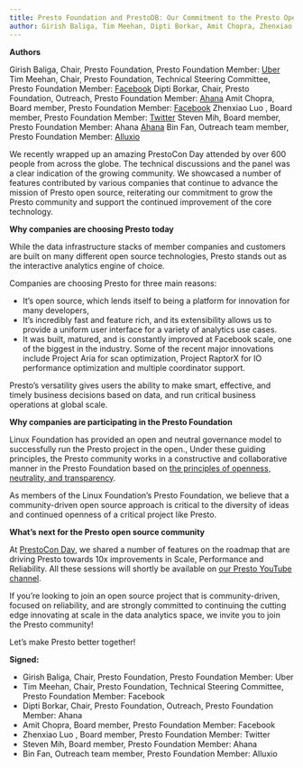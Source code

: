 ```yaml
---
title: Presto Foundation and PrestoDB: Our Commitment to the Presto Open Source Community
author: Girish Baliga, Tim Meehan, Dipti Borkar, Amit Chopra, Zhenxiao Luo, Steven Mih, Bin Fan
---
```


**Authors** 

Girish Baliga, Chair, Presto Foundation, Presto Foundation Member: [Uber](https://www.uber.com/)
Tim Meehan, Chair, Presto Foundation, Technical Steering Committee, Presto Foundation Member: [Facebook](https://www.facebook.com/) 
Dipti Borkar, Chair, Presto Foundation, Outreach, Presto Foundation Member: [Ahana](https://ahana.io/)
Amit Chopra, Board member, Presto Foundation Member: [Facebook](https://www.facebook.com/)
Zhenxiao Luo , Board member, Presto Foundation Member: [Twitter](https://twitter.com/)
Steven Mih, Board member, Presto Foundation Member: Ahana [Ahana](https://ahana.io/)
Bin Fan, Outreach team member, Presto Foundation Member: [Alluxio](https://www.alluxio.io/)


We recently wrapped up an amazing PrestoCon Day attended by over 600 people from across the globe. The technical discussions and the panel was a clear indication of the growing community. We showcased a number of features contributed by various companies that continue to advance the mission of Presto open source, reiterating our commitment to grow the Presto community and support the continued improvement of the core technology. 


<!-- truncate -->


**Why companies are choosing Presto today**


While the data infrastructure stacks of member companies and customers are built on many different  open source technologies, Presto stands out as the interactive analytics engine of choice.

Companies are choosing Presto for three main reasons:


* It’s open source, which lends itself to being a platform for innovation for many developers,
* It’s incredibly fast and feature rich, and its extensibility allows us to provide a uniform user interface for a variety of analytics use cases. 
* It was built, matured, and is constantly improved at Facebook scale, one of the biggest in the industry. Some of the recent major innovations include Project Aria for scan optimization, Project RaptorX for IO performance optimization and multiple coordinator support. 

Presto’s versatility gives users the ability to make smart, effective, and timely business decisions based on data, and run critical business operations at global scale. 

**Why companies are participating in the Presto Foundation**

Linux Foundation has provided an open and neutral governance model to successfully run the Presto project in the open., Under these guiding principles, the Presto community works in a constructive and collaborative manner in the Presto Foundation based on [the principles of openness, neutrality, and transparency](https://prestodb.io/join.html).

As members of the Linux Foundation’s Presto Foundation, we believe that a community-driven open source approach is critical to the diversity of ideas and continued openness of a critical project like Presto. 


**What’s next for the Presto open source community**

At [PrestoCon Day](https://prestodb.io/prestoconday2021.html), we shared a number of features on the roadmap that are driving Presto towards 10x improvements in Scale, Performance and Reliability. All these sessions will shortly be available on [our Presto YouTube channel](https://www.youtube.com/playlist?list=PLJVeO1NMmyqUDkrabo6CRGQ7zNTOMvu2L).

If you’re looking to join an open source project that is community-driven, focused on reliability, and are strongly committed to continuing the cutting edge innovating at scale in the data analytics space, we invite you to join the Presto community! 

Let’s make Presto better together!

**Signed:**

* Girish Baliga, Chair, Presto Foundation, Presto Foundation Member: Uber
* Tim Meehan, Chair, Presto Foundation, Technical Steering Committee, Presto Foundation Member: Facebook
* Dipti Borkar, Chair, Presto Foundation, Outreach, Presto Foundation Member: Ahana
* Amit Chopra, Board member, Presto Foundation Member: Facebook
* Zhenxiao Luo , Board member, Presto Foundation Member: Twitter  
* Steven Mih, Board member, Presto Foundation Member: Ahana 
* Bin Fan, Outreach team member, Presto Foundation Member: Alluxio   

